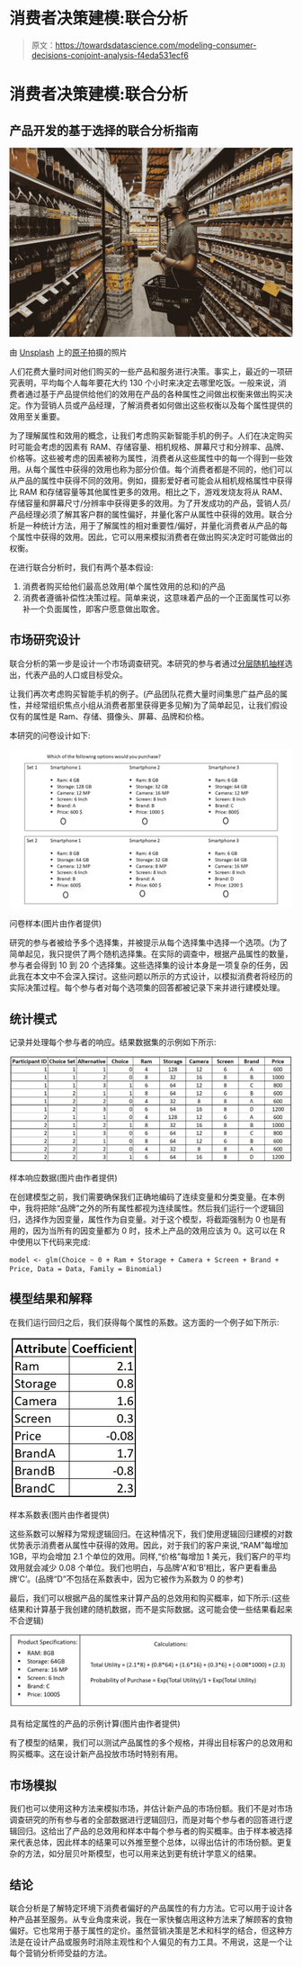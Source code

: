 # 消费者决策建模:联合分析

> 原文：<https://towardsdatascience.com/modeling-consumer-decisions-conjoint-analysis-f4eda531ecf6>

# 消费者决策建模:联合分析

## 产品开发的基于选择的联合分析指南

![](img/d7dcf826090f76b7b44ccfd05f0e0d8c.png)

由 [Unsplash](https://unsplash.com/) 上的[原子](https://unsplash.com/@atoms)拍摄的照片

人们花费大量时间对他们购买的一些产品和服务进行决策。事实上，最近的一项研究表明，平均每个人每年要花大约 130 个小时来决定去哪里吃饭。一般来说，消费者通过基于产品提供给他们的效用在产品的各种属性之间做出权衡来做出购买决定。作为营销人员或产品经理，了解消费者如何做出这些权衡以及每个属性提供的效用至关重要。

为了理解属性和效用的概念，让我们考虑购买新智能手机的例子。人们在决定购买时可能会考虑的因素有 RAM、存储容量、相机规格、屏幕尺寸和分辨率、品牌、价格等。这些被考虑的因素被称为属性，消费者从这些属性中的每一个得到一些效用。从每个属性中获得的效用也称为部分价值。每个消费者都是不同的，他们可以从产品的属性中获得不同的效用。例如，摄影爱好者可能会从相机规格属性中获得比 RAM 和存储容量等其他属性更多的效用。相比之下，游戏发烧友将从 RAM、存储容量和屏幕尺寸/分辨率中获得更多的效用。为了开发成功的产品，营销人员/产品经理必须了解其客户群的属性偏好，并量化客户从属性中获得的效用。联合分析是一种统计方法，用于了解属性的相对重要性/偏好，并量化消费者从产品的每个属性中获得的效用。因此，它可以用来模拟消费者在做出购买决定时可能做出的权衡。

在进行联合分析时，我们有两个基本假设:

1.  消费者购买给他们最高总效用(单个属性效用的总和)的产品
2.  消费者遵循补偿性决策过程。简单来说，这意味着产品的一个正面属性可以弥补一个负面属性，即客户愿意做出取舍。

## 市场研究设计

联合分析的第一步是设计一个市场调查研究。本研究的参与者通过[分层随机抽样](https://en.wikipedia.org/wiki/Stratified_sampling)选出，代表产品的人口或目标受众。

让我们再次考虑购买智能手机的例子。(产品团队花费大量时间集思广益产品的属性，并经常组织焦点小组从消费者那里获得更多见解)为了简单起见，让我们假设仅有的属性是 Ram、存储、摄像头、屏幕、品牌和价格。

本研究的问卷设计如下:

![](img/a6c7ce9c272f69d40a1667c4be680cad.png)

问卷样本(图片由作者提供)

研究的参与者被给予多个选择集，并被提示从每个选择集中选择一个选项。(为了简单起见，我只提供了两个随机选择集。在实际的调查中，根据产品属性的数量，参与者会得到 10 到 20 个选择集。这些选择集的设计本身是一项复杂的任务，因此我在本文中不会深入探讨。这些问题以所示的方式设计，以模拟消费者将经历的实际决策过程。每个参与者对每个选项集的回答都被记录下来并进行建模处理。

## 统计模式

记录并处理每个参与者的响应。结果数据集的示例如下所示:

![](img/893f42826a16bd9083a6716274185d6e.png)

样本响应数据(图片由作者提供)

在创建模型之前，我们需要确保我们正确地编码了连续变量和分类变量。在本例中，我将把除“品牌”之外的所有属性都视为连续属性。然后我们运行一个逻辑回归，选择作为因变量，属性作为自变量。对于这个模型，将截距强制为 0 也是有用的，因为当所有的因变量都为 0 时，技术上产品的效用应该为 0。这可以在 R 中使用以下代码来完成:

```
model <- glm(Choice ~ 0 + Ram + Storage + Camera + Screen + Brand + Price, Data = Data, Family = Binomial)
```

## 模型结果和解释

在我们运行回归之后，我们获得每个属性的系数。这方面的一个例子如下所示:

![](img/f7db32fce82eb8125c0cc90749206ab6.png)

样本系数表(图片由作者提供)

这些系数可以解释为常规逻辑回归。在这种情况下，我们使用逻辑回归建模的对数优势表示消费者从属性中获得的效用。因此，对于我们的客户来说,“RAM”每增加 1GB，平均会增加 2.1 个单位的效用。同样,“价格”每增加 1 美元，我们客户的平均效用就会减少 0.08 个单位。我们也明白，与品牌‘A’和‘B’相比，客户更看重品牌‘C’。(品牌“D”不包括在系数表中，因为它被作为系数为 0 的参考)

最后，我们可以根据产品的属性来计算产品的总效用和购买概率，如下所示:(这些结果和计算基于我创建的随机数据，而不是实际数据。这可能会使一些结果看起来不合逻辑)

![](img/94630c1474c93ba86ce029446ba416a8.png)

具有给定属性的产品的示例计算(图片由作者提供)

有了模型的结果，我们可以测试产品属性的多个规格，并得出目标客户的总效用和购买概率。这在设计新产品投放市场时特别有用。

## 市场模拟

我们也可以使用这种方法来模拟市场，并估计新产品的市场份额。我们不是对市场调查研究的所有参与者的全部数据进行逻辑回归，而是对每个参与者的回答进行逻辑回归。这给出了产品的总效用和样本中每个参与者的购买概率。由于样本被选择来代表总体，因此样本的结果可以外推至整个总体，以得出估计的市场份额。更复杂的方法，如分层贝叶斯模型，也可以用来达到更有统计学意义的结果。

## 结论

联合分析是了解特定环境下消费者偏好的产品属性的有力方法。它可以用于设计各种产品甚至服务。从专业角度来说，我在一家快餐店用这种方法来了解顾客的食物偏好。它也常用于基于属性的定价。虽然营销决策是艺术和科学的结合，但这种方法是在设计产品或服务时消除主观性和个人偏见的有力工具。不用说，这是一个让每个营销分析师受益的方法。